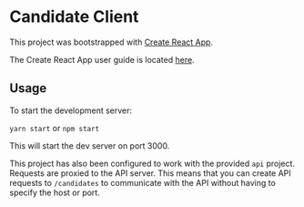 # Candidate Client

This project was bootstrapped with [Create React App](https://github.com/facebookincubator/create-react-app).

The Create React App user guide is located [here](https://github.com/facebookincubator/create-react-app/blob/master/packages/react-scripts/template/README.md).


## Usage

To start the development server:

`yarn start` or `npm start`

This will start the dev server on port 3000.

This project has also been configured to work with the provided `api` project. Requests are proxied to the API server. This means that you can create API requests to `/candidates` to communicate with the API without having to specify the host or port.